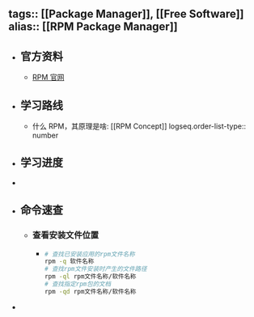 tags:: [[Package Manager]], [[Free Software]] 
alias:: [[RPM Package Manager]]
---

- ## 官方资料
	- [RPM 官网](https://rpm.org/index.html)
- ## 学习路线
	- 什么 RPM，其原理是啥: [[RPM Concept]]
	  logseq.order-list-type:: number
- ## 学习进度
-
- ## 命令速查
	- ### 查看安装文件位置
		- ``` sh
		  # 查找已安装应用的rpm文件名称
		  rpm -q 软件名称
		  # 查找rpm文件安装时产生的文件路径
		  rpm -ql rpm文件名称/软件名称
		  # 查找指定rpm包的文档 
		  rpm -qd rpm文件名称/软件名称
		  ```
-